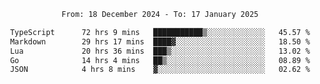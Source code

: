 <div align="center">
<p style="text-align: center;">
<!--START_SECTION:waka-->

```txt
From: 18 December 2024 - To: 17 January 2025

TypeScript      72 hrs 9 mins   ███████████▒░░░░░░░░░░░░░   45.57 %
Markdown        29 hrs 17 mins  ████▓░░░░░░░░░░░░░░░░░░░░   18.50 %
Lua             20 hrs 36 mins  ███▒░░░░░░░░░░░░░░░░░░░░░   13.02 %
Go              14 hrs 4 mins   ██▒░░░░░░░░░░░░░░░░░░░░░░   08.89 %
JSON            4 hrs 8 mins    ▓░░░░░░░░░░░░░░░░░░░░░░░░   02.62 %
```

<!--END_SECTION:waka-->
</p>
</div>
